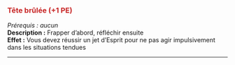 ### <span style="color:rgb(200, 40, 40)">Tête brûlée (+1 PE)</span>
_Prérequis : aucun_  
**Description :** Frapper d’abord, réfléchir ensuite  
**Effet :** Vous devez réussir un jet d’Esprit pour ne pas agir impulsivement dans les situations tendues

---